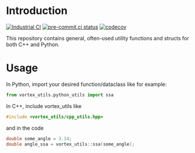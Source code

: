 # Introduction
[![Industrial CI](https://github.com/vortexntnu/vortex-utils/actions/workflows/industrial-ci.yml/badge.svg)](https://github.com/vortexntnu/vortex-utils/actions/workflows/industrial-ci.yml)
[![pre-commit.ci status](https://results.pre-commit.ci/badge/github/vortexntnu/vortex-utils/main.svg)](https://results.pre-commit.ci/latest/github/vortexntnu/vortex-utils/main)
[![codecov](https://codecov.io/github/vortexntnu/vortex-utils/graph/badge.svg?token=d6D7d5xNdf)](https://codecov.io/github/vortexntnu/vortex-utils)

This repository contains general, often-used utility functions and structs for both C++ and Python.


# Usage


In Python, import your desired function/dataclass like for example:
```python
from vortex_utils.python_utils import ssa
```

In C++, include vortex_utils like
```C++
#include <vortex_utils/cpp_utils.hpp>
```
and in the code
```C++
double some_angle = 3.14;
double angle_ssa = vortex_utils::ssa(some_angle);
```
